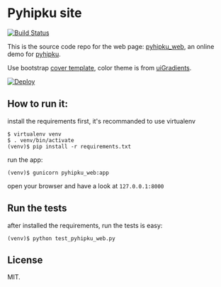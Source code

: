 # Pyhipku site

[![Build Status][1]][2]

This is the source code repo for the web page: [pyhipku_web][], an online demo for [pyhipku][].

Use bootstrap [cover template][], color theme is from [uiGradients][].

[![Deploy](https://www.herokucdn.com/deploy/button.png)](https://heroku.com/deploy)

## How to run it:

install the requirements first, it's recommanded to use virtualenv

    $ virtualenv venv
    $ . venv/bin/activate
    (venv)$ pip install -r requirements.txt

run the app:

    (venv)$ gunicorn pyhipku_web:app

open your browser and have a look at `127.0.0.1:8000`

## Run the tests

after installed the requirements, run the tests is easy:

    (venv)$ python test_pyhipku_web.py

## License

MIT.

[1]: https://travis-ci.org/lord63/pyhipku_web.svg
[2]: https://travis-ci.org/lord63/pyhipku_web
[cover template]: http://getbootstrap.com/examples/cover/
[uiGradients]: https://github.com/Ghosh/uiGradients
[pyhipku_web]: http://pyhipku.lord63.com/
[pyhipku]: https://github.com/lord63/pyhipku
